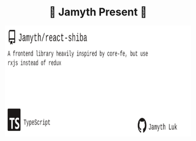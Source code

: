 <!-- built at 7/18/2023, 8:17:45 AM -->
<h1 align="center">
🎉 Jamyth Present 🎉
</h1>
<p align="center">
    <a href="https://github.com/Jamyth/react-shiba">
        <img width="1000" height="300" src="./readme.svg" />
    </a>
</p>